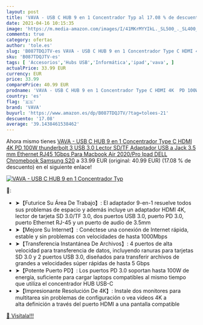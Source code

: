 ```yaml
---
layout: post
title: 'VAVA - USB C HUB 9 en 1 Concentrador Typ al 17.08 % de descuento'
date: 2021-04-16 10:15:35
image: 'https://m.media-amazon.com/images/I/41MKrMYYIkL._SL500_._SL400_.jpg'
comments: true
category: ofertas
author: 'tole.es'
slug: 'B087TDQJTV-es VAVA - USB C HUB 9 en 1 Concentrador Type C HDMI 4K PD...'
sku: 'B087TDQJTV-es'
tags: [ 'Accesorios','Hubs USB','Informática','ipad','vava', ]
actualPrice: 33.99 EUR
currency: EUR
price: 33.99
comparePrice: 40.99 EUR
prodname: 'VAVA - USB C HUB 9 en 1 Concentrador Type C HDMI 4K  PD 100W thunderbolt 3  USB 3.0  Lector SD/TF  Adaptador USB a Jack 3.5 mm  Ethernet RJ45 1Gbps Para Macbook Air 2020/Pro Ipad DELL Chromebook Samsung S20'
country: 'es'
flag: '🇪🇸'
brand: 'VAVA'
buyurl: 'https://www.amazon.es/dp/B087TDQJTV/?tag=tolees-21'
descuento: '17.08'
average: '39.1438461538462'
---
```


Ahora mismo tienes [VAVA - USB C HUB 9 en 1 Concentrador Type C HDMI 4K  PD 100W thunderbolt 3  USB 3.0  Lector SD/TF  Adaptador USB a Jack 3.5 mm  Ethernet RJ45 1Gbps Para Macbook Air 2020/Pro Ipad DELL Chromebook Samsung S20](https://www.amazon.es/dp/B087TDQJTV/?tag=tolees-21) a 33.99 EUR (original: 40.99 EUR) (17.08 %  de descuento) en el siguiente enlace!

[![VAVA - USB C HUB 9 en 1 Concentrador Typ](https://m.media-amazon.com/images/I/41MKrMYYIkL._SL500_._SL400_.jpg)](https://www.amazon.es/dp/B087TDQJTV/?tag=tolees-21)

🔎:

- ➤【Futurice Su Área De Trabajo】: El adaptador 9-en-1 resuelve todos sus problemas de espacio y además incluye un adaptador HDMI 4K, lector de tarjeta SD 3.0/TF 3.0, dos puertos USB 3.0, puerto PD 3.0, puerto Ethernet RJ-45 y un puerto de audio de 3.5mm
- ➤【Mejore Su Internet】: Conéctese una conexión de Internet rápida, estable y sin problemas con velocidades de hasta 1000Mbps         
- ➤【Transferencia Instantánea De Archivos】: 4 puertos de alta velocidad para transferencia de datos, incluyendo ranuras para tarjetas SD 3.0 y 2 puertos USB 3.0, diseñados para transferir archivos de grandes a velocidades súper rápidas de hasta 5 Gbps     
- ➤【Potente Puerto PD】: Los puertos PD 3.0 soportan hasta 100W de energía, suficiente para cargar laptops compatibles al mismo tiempo que utiliza el concentrador HUB USB-C      
- ➤【Impresionante Resolución De 4K】: Instale dos monitores para multitarea sin problemas de configuración o vea videos 4K a alta definición a través del puerto HDMI a una pantalla compatible

[🛒 Visítala!!!](https://www.amazon.es/dp/B087TDQJTV/?tag=tolees-21)
